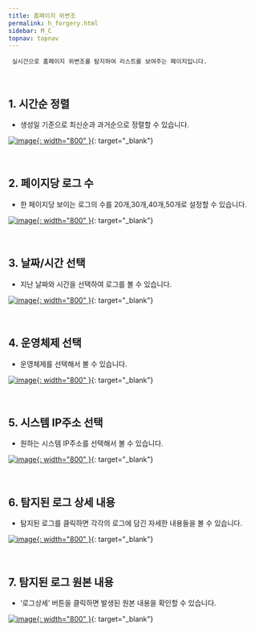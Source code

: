 ```yaml
---
title: 홈페이지 위변조
permalink: h_forgery.html
sidebar: M_C
topnav: topnav
---
```


     실시간으로 홈페이지 위변조를 탐지하여 리스트를 보여주는 페이지입니다.

 
<br />

## 1. 시간순 정렬
- 생성일 기준으로 최신순과 과거순으로 정렬할 수 있습니다.

[![image](/docs/images/Manual/common/forgery/1.png){: width="800" }](/docs/images/Manual/common/forgery/1.png){: target="_blank"}
 
<br />

## 2. 페이지당 로그 수
- 한 페이지당 보이는 로그의 수를 20개,30개,40개,50개로 설정할 수 있습니다.

[![image](/docs/images/Manual/common/forgery/2.png){: width="800" }](/docs/images/Manual/common/forgery/2.png){: target="_blank"}
 
<br />

## 3. 날짜/시간 선택
- 지난 날짜와 시간을 선택하여 로그를 볼 수 있습니다.

[![image](/docs/images/Manual/common/forgery/3.png){: width="800" }](/docs/images/Manual/common/forgery/3.png){: target="_blank"}
 
<br />

## 4. 운영체제 선택
- 운영체제를 선택해서 볼 수 있습니다.

[![image](/docs/images/Manual/common/forgery/4.png){: width="800" }](/docs/images/Manual/common/forgery/4.png){: target="_blank"}
 
<br />

## 5. 시스템 IP주소 선택
- 원하는 시스템 IP주소를 선택해서 볼 수 있습니다.

[![image](/docs/images/Manual/common/forgery/5.png){: width="800" }](/docs/images/Manual/common/forgery/5.png){: target="_blank"}
 
<br />

## 6. 탐지된 로그 상세 내용
- 탐지된 로그를 클릭하면 각각의 로그에 담긴 자세한 내용들을 볼 수 있습니다.

[![image](/docs/images/Manual/common/forgery/6.png){: width="800" }](/docs/images/Manual/common/forgery/6.png){: target="_blank"}
 
<br />

## 7. 탐지된 로그 원본 내용
- ‘로그상세’ 버튼을 클릭하면 발생된 원본 내용을 확인할 수 있습니다.

[![image](/docs/images/Manual/common/forgery/7.png){: width="800" }](/docs/images/Manual/common/forgery/7.png){: target="_blank"}